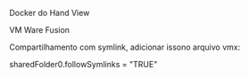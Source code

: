 Docker do Hand View


VM Ware Fusion

Compartilhamento com symlink, adicionar issono arquivo vmx:

sharedFolder0.followSymlinks = "TRUE"